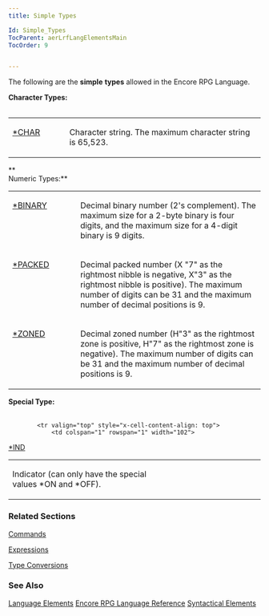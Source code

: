 ```yaml
---
title: Simple Types

Id: Simple_Types
TocParent: aerLrfLangElementsMain
TocOrder: 9


---
```


The following are the **simple** **types** allowed in the Encore RPG Language. 

**Character Types:** 
<table id="Table2" style="LEFT: 0px; WIDTH: 100%; TOP: 73px; border-spacing: 0px" cellspacing="0" width="100%" x-use-null-cells="x-use-null-cells">
            <colgroup span="1" />
</table>
<table>
            <col span="1" />
            <col span="1" style="WIDTH: 358px" />
            <tr valign="top" style="x-cell-content-align: top">
                <td colspan="1" rowspan="1" width="105">

[<font>*CHAR](Character_Data_Type.html) 
</td>
                <td colspan="1" rowspan="1" style="width: 424px">

Character string. The maximum character string is 65,523. 
</td>
            </tr>
</table>
 **<br />Numeric
            Types:** 
<table id="Table3" style="LEFT: 0px; WIDTH: 100%; TOP: 150px; border-spacing: 0px" cellspacing="0" width="100%" x-use-null-cells="x-use-null-cells">
            <colgroup span="1">
                <col span="1" style="WIDTH: 149px" />
                <col span="1" style="WIDTH: 510px" />
            </colgroup>
            <tr valign="top" style="x-cell-content-align: top">
                <td colspan="1" rowspan="1" width="149" style="height: 81px">

[*BINARY](Binary_Data_Type.html) 
</td>
                <td colspan="1" rowspan="1" width="510" style="height: 81px">

Decimal binary number (2's complement). The maximum size for a 2-byte binary is four digits, and the maximum size for a 4-digit binary is 9 digits. 
</td>
            </tr>
            <tr valign="top" style="x-cell-content-align: top">
                <td colspan="1" rowspan="1" width="149">

[*PACKED](Packed_Data_Type.html) 
</td>
                <td colspan="1" rowspan="1" width="510">

Decimal packed number (X "7" as the rightmost nibble is negative, X"3" as the rightmost nibble is positive). The maximum number of digits can be 31 and the maximum number of decimal positions is 9. 
</td>
            </tr>
            <tr valign="top" style="x-cell-content-align: top">
                <td colspan="1" rowspan="1" width="149">

[*ZONED](Zoned_Data_Type.html) 
</td>
                <td colspan="1" rowspan="1" width="510">

Decimal zoned number (H"3" as the rightmost zone is positive, H"7" as the rightmost zone is negative). The maximum number of digits can be 31 and the maximum number of decimal positions is 9. 
</td>
            </tr>
</table>

**Special Type:** 
<table id="Table4" style="LEFT: 0px; WIDTH: 100%; TOP: 384px; border-spacing: 0px" cellspacing="0" width="100%" x-use-null-cells="x-use-null-cells">
            <colgroup span="1" />
</table>
<table>
            <col span="1" />
            <col span="1" style="WIDTH: 354px" />

            <tr valign="top" style="x-cell-content-align: top">
                <td colspan="1" rowspan="1" width="102">

[*IND](Ind_Data_Type.html) 
</td>
                <td colspan="1" rowspan="1" style="width: 431px">

Indicator (can only have the special values *ON and *OFF). 
</td>
            </tr>
</table>

### Related Sections
[Commands](Commands.html) 

[Expressions](Expressions.html) 

[Type Conversions](Type_Conversions.html) 

### See Also
[Language Elements](aerLrfLangElementsMain.html)
[Encore RPG Language Reference](aerLrfLangRefMain.html)
[Syntactical Elements](aerLrfSyntacticalElementsMain.html) 
